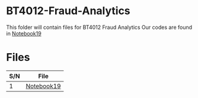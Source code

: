 # BT4012-Fraud-Analytics
This folder will contain files for BT4012 Fraud Analytics
Our codes are found in [Notebook19](./notebook19.ipynb)  

# Files
| S/N |  File 											|
| --- |  --- 					 				 		|
| 1   |  [Notebook19](./notebook19.ipynb)     			|